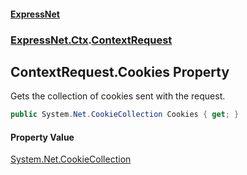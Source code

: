 #### [ExpressNet](ExpressNet.md 'ExpressNet')
### [ExpressNet.Ctx](ExpressNet.Ctx.md 'ExpressNet.Ctx').[ContextRequest](ExpressNet.Ctx.ContextRequest.md 'ExpressNet.Ctx.ContextRequest')

## ContextRequest.Cookies Property

Gets the collection of cookies sent with the request.

```csharp
public System.Net.CookieCollection Cookies { get; }
```

#### Property Value
[System.Net.CookieCollection](https://docs.microsoft.com/en-us/dotnet/api/System.Net.CookieCollection 'System.Net.CookieCollection')